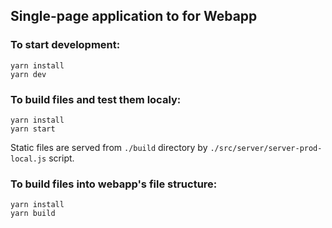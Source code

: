 ## Single-page application to for Webapp

### To start development:

```
yarn install
yarn dev
```

### To build files and test them localy:

```
yarn install
yarn start
```

Static files are served from `./build` directory by `./src/server/server-prod-local.js` script.

### To build files into webapp's file structure:

```
yarn install
yarn build
```